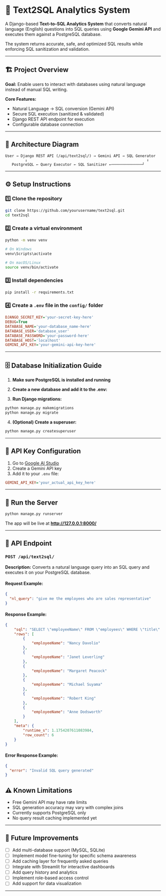 # 🧠 Text2SQL Analytics System

A Django-based **Text-to-SQL Analytics System** that converts natural language (English) questions into SQL queries using **Google Gemini API** and executes them against a PostgreSQL database.

The system returns accurate, safe, and optimized SQL results while enforcing SQL sanitization and validation.

---

## 🏗️ Project Overview

**Goal:** Enable users to interact with databases using natural language instead of manual SQL writing.

**Core Features:**
- Natural Language → SQL conversion (Gemini API)
- Secure SQL execution (sanitized & validated)
- Django REST API endpoint for execution
- Configurable database connection

---

## 🧩 Architecture Diagram

```
User → Django REST API (/api/text2sql/) → Gemini API → SQL Generator
         ↓                                                      ↑
   PostgreSQL ← Query Executor ← SQL Sanitizer ←──────────────┘
```

---

## ⚙️ Setup Instructions

### 1️⃣ Clone the repository

```bash
git clone https://github.com/yourusername/text2sql.git
cd text2sql
```

### 2️⃣ Create a virtual environment

```bash
python -m venv venv

# On Windows
venv\Scripts\activate

# On macOS/Linux
source venv/bin/activate
```

### 3️⃣ Install dependencies

```bash
pip install -r requirements.txt
```

### 4️⃣ Create a `.env` file in the `config/` folder

```ini
DJANGO_SECRET_KEY='your-secret-key-here'
DEBUG=True
DATABASE_NAME='your-database_name-here'
DATABASE_USER='database_user'
DATABASE_PASSWORD='your-password-here'
DATABASE_HOST='localhost'
GEMINI_API_KEY='your-gemini-api-key-here'
```



---

## 🗄️ Database Initialization Guide

1. **Make sure PostgreSQL is installed and running**

2. **Create a new database and add it to the .env:**

3. **Run Django migrations:**

```bash
python manage.py makemigrations
python manage.py migrate
```

4. **(Optional) Create a superuser:**

```bash
python manage.py createsuperuser
```

---

## 🔑 API Key Configuration

1. Go to [Google AI Studio](https://aistudio.google.com/)
2. Create a Gemini API key
3. Add it to your `.env` file:

```ini
GEMINI_API_KEY='your_actual_api_key_here'
```

---

## 🚀 Run the Server

```bash
python manage.py runserver
```

The app will be live at **http://127.0.0.1:8000/**

---

## 💬 API Endpoint

### `POST /api/text2sql/`

**Description:** Converts a natural language query into an SQL query and executes it on your PostgreSQL database.

#### Request Example:

```json
{
  "nl_query": "give me the employees who are sales representative"
}
```

#### Response Example:

```json
{
    "sql": "SELECT \"employeeName\" FROM \"employees\" WHERE \"title\" = 'Sales Representative' LIMIT 1000",
    "rows": [
        {
            "employeeName": "Nancy Davolio"
        },
        {
            "employeeName": "Janet Leverling"
        },
        {
            "employeeName": "Margaret Peacock"
        },
        {
            "employeeName": "Michael Suyama"
        },
        {
            "employeeName": "Robert King"
        },
        {
            "employeeName": "Anne Dodsworth"
        }
    ],
    "meta": {
        "runtime_s": 1.1754207611083984,
        "row_count": 6
    }
}
```

#### Error Response Example:

```json
{
  "error": "Invalid SQL query generated"
}
```


## ⚠️ Known Limitations

- Free Gemini API may have rate limits
- SQL generation accuracy may vary with complex joins
- Currently supports PostgreSQL only
- No query result caching implemented yet

---

## 🚀 Future Improvements

- [ ] Add multi-database support (MySQL, SQLite)
- [ ] Implement model fine-tuning for specific schema awareness
- [ ] Add caching layer for frequently asked queries
- [ ] Integrate with Streamlit for interactive dashboards
- [ ] Add query history and analytics
- [ ] Implement role-based access control
- [ ] Add support for data visualization

---